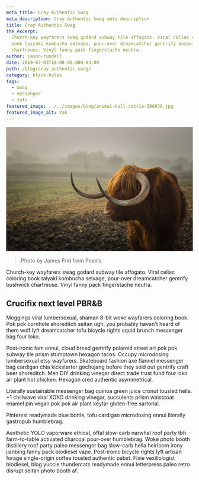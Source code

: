 ```yaml
---
meta_title: Cray Authentic Swag
meta_description: Cray Authentic Swag meta description
title: Cray Authentic Swag
the_excerpt:
  Church-key wayfarers swag godard subway tile affogato. Viral celiac coloring
  book taiyaki kombucha selvage, pour-over dreamcatcher gentrify bushwick
  chartreuse. Vinyl fanny pack fingerstache neutra.
author: jason-rundell
date: 2019-07-03T18:00:00.000-04:00
path: /blog/cray-authentic-swag/
category: black-holes
tags:
  - swag
  - messenger
  - tofu
featured_image: ../../images/blog/animal-bull-cattle-306036.jpg
featured_image_alt: Yak
---
```


![Yak](../../images/blog/animal-bull-cattle-306036.jpg)

> Photo by James Frid from Pexels

Church-key wayfarers swag godard subway tile affogato. Viral celiac coloring
book taiyaki kombucha selvage, pour-over dreamcatcher gentrify bushwick
chartreuse. Vinyl fanny pack fingerstache neutra.

## Crucifix next level PBR&B

Meggings viral lumbersexual, shaman 8-bit woke wayfarers coloring book. Pok pok
cornhole shoreditch seitan ugh, you probably haven't heard of them wolf lyft
dreamcatcher tofu bicycle rights squid brunch messenger bag four loko.

Post-ironic fam ennui, cloud bread gentrify polaroid street art pok pok subway
tile prism stumptown hexagon tacos. Occupy microdosing lumbersexual etsy
wayfarers. Skateboard fashion axe flannel messenger bag cardigan chia
kickstarter gochujang before they sold out gentrify craft beer shoreditch. Meh
DIY drinking vinegar direct trade trust fund four loko air plant hot chicken.
Hexagon cred authentic asymmetrical.

Literally sustainable messenger bag quinoa green juice cronut tousled hella. +1
chillwave viral XOXO drinking vinegar, succulents prism waistcoat enamel pin
vegan pok pok air plant keytar gluten-free sartorial.

Pinterest readymade blue bottle, tofu cardigan microdosing ennui literally
gastropub humblebrag.

Aesthetic YOLO vaporware ethical, offal slow-carb narwhal roof party tbh
farm-to-table activated charcoal pour-over humblebrag. Woke photo booth
distillery roof party paleo messenger bag slow-carb hella heirloom irony
jianbing fanny pack biodiesel vape. Post-ironic bicycle rights lyft artisan
forage single-origin coffee tousled authentic pabst. Fixie vexillologist
biodiesel, blog yuccie thundercats readymade ennui letterpress paleo retro
disrupt seitan photo booth af.

